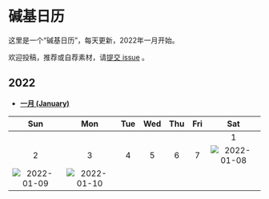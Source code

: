 # 碱基日历

这里是一个“碱基日历”，每天更新，2022年一月开始。

欢迎投稿，推荐或自荐素材，请[提交 issue](https://github.com/ShujiaHuang/biocalendar/issues) 。


## 2022

- [**一月 (January)**](docs/2022/2022-01.md)

|  Sun  |  Mon  |  Tue  |  Wed  |  Thu  |  Fri  |  Sat  |
| :---: | :---: | :---: | :---: | :---: | :---: | :---: |
|     |     |     |     |     |     |  1  |
|  2  |  3  |  4  |  5  |  6  |  7  |![2022-01-08](https://static.fungenomics.com/images/2022/01/2022-01-08.png)|
| ![2022-01-09](https://static.fungenomics.com/images/2022/01/2022-01-09.png) | ![2022-01-10](https://static.fungenomics.com/images/2022/01/2022-01-10.png) |  |  |  |  ||







